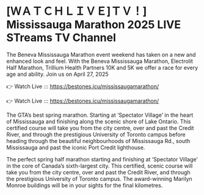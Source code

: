 # [ＷＡＴＣＨＬＩＶＥ]ＴＶ！] Mississauga Marathon 2025 LIVE STreams TV Channel 

The Beneva Mississauga Marathon event weekend has taken on a new and enhanced look and feel. With the Beneva Mississauga Marathon, Electrolit Half Marathon, Trillium Health Partners 10K and 5K we offer a race for every age and ability. Join us on April 27, 2025

👉 Watch Live ::: https://bestones.icu/mississaugamarathon/

👉 Watch Live ::: https://bestones.icu/mississaugamarathon/

The GTA’s best spring marathon. Starting at ‘Spectator Village’ in the heart of Mississauga and finishing along the scenic shore of Lake Ontario. This certified course will take you from the city centre, over and past the Credit River, and through the prestigious University of Toronto campus before heading through the beautiful neighbourhoods of Mississauga Rd., south Mississauga and past the iconic Port Credit lighthouse.

The perfect spring half marathon starting and finishing at ‘Spectator Village’ in the core of Canada’s sixth-largest city. This certified, scenic course will take you from the city centre, over and past the Credit River, and through the prestigious University of Toronto campus. The award-winning Marilyn Monroe buildings will be in your sights for the final kilometres.

